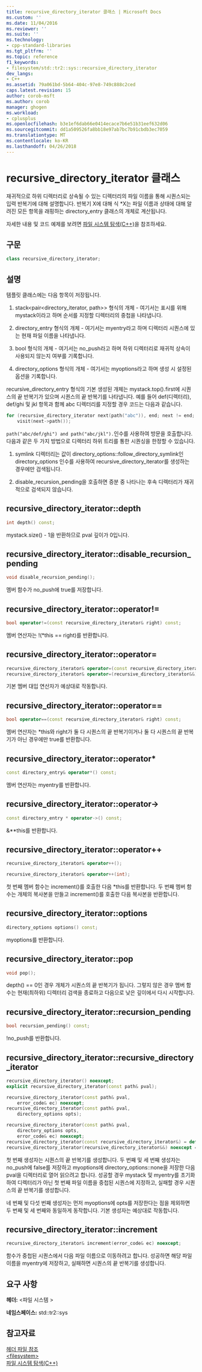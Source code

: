 ```yaml
---
title: recursive_directory_iterator 클래스 | Microsoft Docs
ms.custom: ''
ms.date: 11/04/2016
ms.reviewer: ''
ms.suite: ''
ms.technology:
- cpp-standard-libraries
ms.tgt_pltfrm: ''
ms.topic: reference
f1_keywords:
- filesystem/std::tr2::sys::recursive_directory_iterator
dev_langs:
- C++
ms.assetid: 79a061bd-5b64-404c-97e8-749c888c2ced
caps.latest.revision: 15
author: corob-msft
ms.author: corob
manager: ghogen
ms.workload:
- cplusplus
ms.openlocfilehash: b3e1ef6dab66e0414ecace7b6e51b31eef632d06
ms.sourcegitcommit: dd1a509526fa8bb18e97ab7bc7b91cbdb3ec7059
ms.translationtype: MT
ms.contentlocale: ko-KR
ms.lasthandoff: 04/26/2018
---
```

# <a name="recursivedirectoryiterator-class"></a>recursive_directory_iterator 클래스

재귀적으로 하위 디렉터리로 상속될 수 있는 디렉터리의 파일 이름을 통해 시퀀스되는 입력 반복기에 대해 설명합니다. 반복기 X에 대해 식 *X는 파일 이름과 상태에 대해 알려진 모든 항목을 래핑하는 directory_entry 클래스의 개체로 계산됩니다.

자세한 내용 및 코드 예제를 보려면 [파일 시스템 탐색(C++)](../standard-library/file-system-navigation.md)을 참조하세요.

## <a name="syntax"></a>구문

```cpp
class recursive_directory_iterator;
```

## <a name="remarks"></a>설명

템플릿 클래스에는 다음 항목이 저장됩니다.

1. stack<pair\<directory_iterator, path>> 형식의 개체 - 여기서는 표시를 위해 mystack이라고 하며 순서를 지정할 디렉터리의 중첩을 나타냅니다.

1. directory_entry 형식의 개체 - 여기서는 myentry라고 하며 디렉터리 시퀀스에 있는 현재 파일 이름을 나타냅니다.

1. bool 형식의 개체 - 여기서는 no_push라고 하며 하위 디렉터리로 재귀적 상속이 사용되지 않는지 여부를 기록합니다.

1. directory_options 형식의 개체 - 여기서는 myoptions라고 하며 생성 시 설정된 옵션을 기록합니다.

recursive_directory_entry 형식의 기본 생성된 개체는 mystack.top().first에 시퀀스의 끝 반복기가 있으며 시퀀스의 끝 반복기를 나타냅니다. 예를 들어 def(디렉터리), def/ghi 및 jkl 항목과 함께 abc 디렉터리를 지정할 경우 코드는 다음과 같습니다.

```cpp
for (recursive_directory_iterator next(path("abc")), end; next != end; ++next)
    visit(next->path());
```

`path("abc/def/ghi") and path("abc/jkl").`인수를 사용하여 방문을 호출합니다. 다음과 같은 두 가지 방법으로 디렉터리 하위 트리를 통한 시퀀싱을 한정할 수 있습니다.

1. symlink 디렉터리는 값이 directory_options::follow_directory_symlink인 directory_options 인수를 사용하여 recursive_directory_iterator를 생성하는 경우에만 검색됩니다.

1. disable_recursion_pending을 호출하면 증분 중 나타나는 후속 디렉터리가 재귀적으로 검색되지 않습니다.

## <a name="recursivedirectoryiteratordepth"></a>recursive_directory_iterator::depth

```cpp
int depth() const;
```

mystack.size() - 1을 반환하므로 pval 깊이가 0입니다.

## <a name="recursivedirectoryiteratordisablerecursionpending"></a>recursive_directory_iterator::disable_recursion_pending

```cpp
void disable_recursion_pending();
```

멤버 함수가 no_push에 true를 저장합니다.

## <a name="recursivedirectoryiteratoroperator"></a>recursive_directory_iterator::operator!=

```cpp
bool operator!=(const recursive_directory_iterator& right) const;
```

멤버 연산자는 !(*this == right)를 반환합니다.

## <a name="recursivedirectoryiteratoroperator"></a>recursive_directory_iterator::operator=

```cpp
recursive_directory_iterator& operator=(const recursive_directory_iterator&) = default;
recursive_directory_iterator& operator=(recursive_directory_iterator&&) noexcept = default;
```

기본 멤버 대입 연산자가 예상대로 작동합니다.

## <a name="recursivedirectoryiteratoroperator"></a>recursive_directory_iterator::operator==

```cpp
bool operator==(const recursive_directory_iterator& right) const;
```

멤버 연산자는 *this와 right가 둘 다 시퀀스의 끝 반복기이거나 둘 다 시퀀스의 끝 반복기가 아닌 경우에만 true를 반환합니다.

## <a name="recursivedirectoryiteratoroperator"></a>recursive_directory_iterator::operator*

```cpp
const directory_entry& operator*() const;
```

멤버 연산자는 myentry를 반환합니다.

## <a name="recursivedirectoryiteratoroperator-"></a>recursive_directory_iterator::operator->

```cpp
const directory_entry * operator->() const;
```

&**this를 반환합니다.

## <a name="recursivedirectoryiteratoroperator"></a>recursive_directory_iterator::operator++

```cpp
recursive_directory_iterator& operator++();

recursive_directory_iterator& operator++(int);
```

첫 번째 멤버 함수는 increment()를 호출한 다음 *this를 반환합니다. 두 번째 멤버 함수는 개체의 복사본을 만들고 increment()를 호출한 다음 복사본을 반환합니다.

## <a name="recursivedirectoryiteratoroptions"></a>recursive_directory_iterator::options

```cpp
directory_options options() const;
```

myoptions를 반환합니다.

## <a name="recursivedirectoryiteratorpop"></a>recursive_directory_iterator::pop

```cpp
void pop();
```

depth() == 0인 경우 개체가 시퀀스의 끝 반복기가 됩니다. 그렇지 않은 경우 멤버 함수는 현재(최하위) 디렉터리 검색을 종료하고 다음으로 낮은 깊이에서 다시 시작합니다.

## <a name="recursivedirectoryiteratorrecursionpending"></a>recursive_directory_iterator::recursion_pending

```cpp
bool recursion_pending() const;
```

!no_push를 반환합니다.

## <a name="recursivedirectoryiteratorrecursivedirectoryiterator"></a>recursive_directory_iterator::recursive_directory_iterator

```cpp
recursive_directory_iterator() noexcept;
explicit recursive_directory_iterator(const path& pval);

recursive_directory_iterator(const path& pval,
    error_code& ec) noexcept;
recursive_directory_iterator(const path& pval,
    directory_options opts);

recursive_directory_iterator(const path& pval,
    directory_options opts,
    error_code& ec) noexcept;
recursive_directory_iterator(const recursive_directory_iterator&) = default;
recursive_directory_iterator(recursive_directory_iterator&&) noexcept = default;
```

첫 번째 생성자는 시퀀스의 끝 반복기를 생성합니다. 두 번째 및 세 번째 생성자는 no_push에 false를 저장하고 myoptions에 directory_options::none을 저장한 다음 pval을 디렉터리로 열어 읽으려고 합니다. 성공할 경우 mystack 및 myentry를 초기화하여 디렉터리가 아닌 첫 번째 파일 이름을 중첩된 시퀀스에 지정하고, 실패할 경우 시퀀스의 끝 반복기를 생성합니다.

네 번째 및 다섯 번째 생성자는 먼저 myoptions에 opts를 저장한다는 점을 제외하면 두 번째 및 세 번째와 동일하게 동작합니다. 기본 생성자는 예상대로 작동합니다.

## <a name="recursivedirectoryiteratorincrement"></a>recursive_directory_iterator::increment

```cpp
recursive_directory_iterator& increment(error_code& ec) noexcept;
```

함수가 중첩된 시퀀스에서 다음 파일 이름으로 이동하려고 합니다. 성공하면 해당 파일 이름을 myentry에 저장하고, 실패하면 시퀀스의 끝 반복기를 생성합니다.

## <a name="requirements"></a>요구 사항

**헤더:** \<파일 시스템 >

**네임스페이스:** std::tr2::sys

## <a name="see-also"></a>참고자료

[헤더 파일 참조](../standard-library/cpp-standard-library-header-files.md)<br/>
[\<filesystem>](../standard-library/filesystem.md)<br/>
[파일 시스템 탐색(C++)](../standard-library/file-system-navigation.md)<br/>
